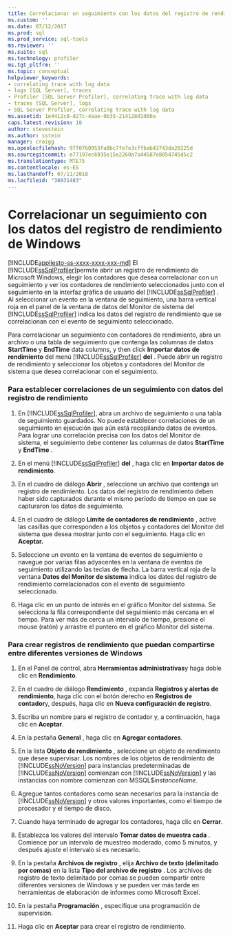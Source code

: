 ```yaml
---
title: Correlacionar un seguimiento con los datos del registro de rendimiento de Windows | Microsoft Docs
ms.custom: ''
ms.date: 07/12/2017
ms.prod: sql
ms.prod_service: sql-tools
ms.reviewer: ''
ms.suite: sql
ms.technology: profiler
ms.tgt_pltfrm: ''
ms.topic: conceptual
helpviewer_keywords:
- correlating trace with log data
- logs [SQL Server], traces
- Profiler [SQL Server Profiler], correlating trace with log data
- traces [SQL Server], logs
- SQL Server Profiler, correlating trace with log data
ms.assetid: 1e4412c8-d27c-4aae-9b35-214128d1d00a
caps.latest.revision: 10
author: stevestein
ms.author: sstein
manager: craigg
ms.openlocfilehash: 97f0760953fa0bc7fe7e3cffbab43743da20225d
ms.sourcegitcommit: e77197ec6935e15e2260a7a44587e8054745d5c2
ms.translationtype: MTE75
ms.contentlocale: es-ES
ms.lasthandoff: 07/11/2018
ms.locfileid: "38031483"
---
```

# <a name="correlate-a-trace-with-windows-performance-log-data"></a>Correlacionar un seguimiento con los datos del registro de rendimiento de Windows
[!INCLUDE[appliesto-ss-xxxx-xxxx-xxx-md](../../includes/appliesto-ss-xxxx-xxxx-xxx-md.md)]
  El [!INCLUDE[ssSqlProfiler](../../includes/sssqlprofiler-md.md)]permite abrir un registro de rendimiento de Microsoft Windows, elegir los contadores que desea correlacionar con un seguimiento y ver los contadores de rendimiento seleccionados junto con el seguimiento en la interfaz gráfica de usuario del [!INCLUDE[ssSqlProfiler](../../includes/sssqlprofiler-md.md)] . Al seleccionar un evento en la ventana de seguimiento, una barra vertical roja en el panel de la ventana de datos del Monitor de sistema del [!INCLUDE[ssSqlProfiler](../../includes/sssqlprofiler-md.md)] indica los datos del registro de rendimiento que se correlacionan con el evento de seguimiento seleccionado.  
  
 Para correlacionar un seguimiento con contadores de rendimiento, abra un archivo o una tabla de seguimiento que contenga las columnas de datos **StartTime** y **EndTime** data columns, y then click **Importar datos de rendimiento** del menú [!INCLUDE[ssSqlProfiler](../../includes/sssqlprofiler-md.md)] **del** . Puede abrir un registro de rendimiento y seleccionar los objetos y contadores del Monitor de sistema que desea correlacionar con el seguimiento.  
  
### <a name="to-correlate-a-trace-with-performance-log-data"></a>Para establecer correlaciones de un seguimiento con datos del registro de rendimiento  
  
1.  En [!INCLUDE[ssSqlProfiler](../../includes/sssqlprofiler-md.md)], abra un archivo de seguimiento o una tabla de seguimiento guardados. No puede establecer correlaciones de un seguimiento en ejecución que aún está recopilando datos de eventos. Para lograr una correlación precisa con los datos del Monitor de sistema, el seguimiento debe contener las columnas de datos **StartTime** y **EndTime** .  
  
2.  En el menú [!INCLUDE[ssSqlProfiler](../../includes/sssqlprofiler-md.md)] **del** , haga clic en **Importar datos de rendimiento**.  
  
3.  En el cuadro de diálogo **Abrir** , seleccione un archivo que contenga un registro de rendimiento. Los datos del registro de rendimiento deben haber sido capturados durante el mismo período de tiempo en que se capturaron los datos de seguimiento.  
  
4.  En el cuadro de diálogo **Límite de contadores de rendimiento** , active las casillas que corresponden a los objetos y contadores del Monitor del sistema que desea mostrar junto con el seguimiento. Haga clic en **Aceptar.**  
  
5.  Seleccione un evento en la ventana de eventos de seguimiento o navegue por varias filas adyacentes en la ventana de eventos de seguimiento utilizando las teclas de flecha. La barra vertical roja de la ventana **Datos del Monitor de sistema** indica los datos del registro de rendimiento correlacionados con el evento de seguimiento seleccionado.  
  
6.  Haga clic en un punto de interés en el gráfico Monitor del sistema. Se selecciona la fila correspondiente del seguimiento más cercana en el tiempo. Para ver más de cerca un intervalo de tiempo, presione el mouse (ratón) y arrastre el puntero en el gráfico Monitor del sistema.  
  
### <a name="to-create-performance-logs-that-can-be-shared-among-different-versions-of-windows"></a>Para crear registros de rendimiento que puedan compartirse entre diferentes versiones de Windows  
  
1.  En el Panel de control, abra **Herramientas administrativas**y haga doble clic en **Rendimiento**.  
  
2.  En el cuadro de diálogo **Rendimiento** , expanda **Registros y alertas de rendimiento**, haga clic con el botón derecho en **Registros de contador**y, después, haga clic en **Nueva configuración de registro**.  
  
3.  Escriba un nombre para el registro de contador y, a continuación, haga clic en **Aceptar**.  
  
4.  En la pestaña **General** , haga clic en **Agregar contadores**.  
  
5.  En la lista **Objeto de rendimiento** , seleccione un objeto de rendimiento que desee supervisar. Los nombres de los objetos de rendimiento de [!INCLUDE[ssNoVersion](../../includes/ssnoversion-md.md)] para instancias predeterminadas de [!INCLUDE[ssNoVersion](../../includes/ssnoversion-md.md)] comienzan con [!INCLUDE[ssNoVersion](../../includes/ssnoversion-md.md)] y las instancias con nombre comienzan con MSSQL$*instanceName*.  
  
6.  Agregue tantos contadores como sean necesarios para la instancia de [!INCLUDE[ssNoVersion](../../includes/ssnoversion-md.md)] y otros valores importantes, como el tiempo de procesador y el tiempo de disco.  
  
7.  Cuando haya terminado de agregar los contadores, haga clic en **Cerrar**.  
  
8.  Establezca los valores del intervalo **Tomar datos de muestra cada** . Comience por un intervalo de muestreo moderado, como 5 minutos, y después ajuste el intervalo si es necesario.  
  
9. En la pestaña **Archivos de registro** , elija **Archivo de texto (delimitado por comas)** en la lista **Tipo del archivo de registro** . Los archivos de registro de texto delimitado por comas se pueden compartir entre diferentes versiones de Windows y se pueden ver más tarde en herramientas de elaboración de informes como Microsoft Excel.  
  
10. En la pestaña **Programación** , especifique una programación de supervisión.  
  
11. Haga clic en **Aceptar** para crear el registro de rendimiento.  
